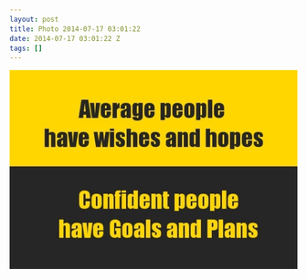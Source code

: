 ```yaml
---
layout: post
title: Photo 2014-07-17 03:01:22
date: 2014-07-17 03:01:22 Z
tags: []
---
```

![](/media/2014/07/92010739792.jpg)
